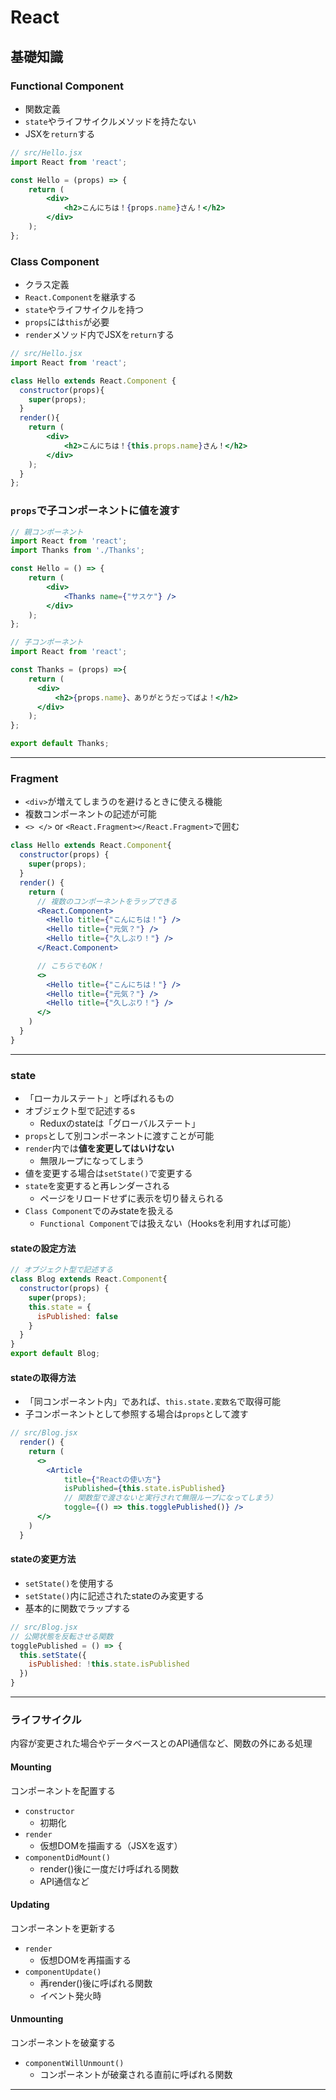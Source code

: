 # React
## 基礎知識
### Functional Component
- 関数定義
- `state`やライフサイクルメソッドを持たない
- JSXを`return`する
```jsx
// src/Hello.jsx
import React from 'react';

const Hello = (props) => {
    return (
        <div>
            <h2>こんにちは！{props.name}さん！</h2>
        </div>
    );
};
```
### Class Component
- クラス定義
- `React.Component`を継承する
- `state`やライフサイクルを持つ
- `props`には`this`が必要
- `render`メソッド内でJSXを`return`する
```jsx
// src/Hello.jsx
import React from 'react';

class Hello extends React.Component {
  constructor(props){
    super(props); 
  }
  render(){
    return (
        <div>
            <h2>こんにちは！{this.props.name}さん！</h2>
        </div>
    );
  }
};
```

### `props`で子コンポーネントに値を渡す
```jsx
// 親コンポーネント
import React from 'react';
import Thanks from './Thanks';

const Hello = () => {
    return (
        <div>
            <Thanks name={"サスケ"} />
        </div>
    );
};

// 子コンポーネント
import React from 'react';

const Thanks = (props) =>{
    return (
      <div>
          <h2>{props.name}、ありがとうだってばよ！</h2>
      </div>
    );
};

export default Thanks;
```

---
### Fragment
- `<div>`が増えてしまうのを避けるときに使える機能
- 複数コンポーネントの記述が可能
- `<> </>` or `<React.Fragment></React.Fragment>`で囲む
```jsx
class Hello extends React.Component{
  constructor(props) {
    super(props);
  }
  render() {
    return (
      // 複数のコンポーネントをラップできる
      <React.Component>
        <Hello title={"こんにちは！"} />
        <Hello title={"元気？"} />
        <Hello title={"久しぶり！"} />
      </React.Component>

      // こちらでもOK！
      <>
        <Hello title={"こんにちは！"} />
        <Hello title={"元気？"} />
        <Hello title={"久しぶり！"} />
      </>
    )
  }
}
```

---
### state
- 「ローカルステート」と呼ばれるもの
- オブジェクト型で記述するs
  - Reduxのstateは「グローバルステート」
- `props`として別コンポーネントに渡すことが可能
- `render`内では**値を変更してはいけない**
  - 無限ループになってしまう
- 値を変更する場合は`setState()`で変更する
- `state`を変更すると再レンダーされる
  - ページをリロードせずに表示を切り替えられる
- `Class Component`でのみstateを扱える
  - `Functional Component`では扱えない（Hooksを利用すれば可能）
#### stateの設定方法
```jsx
// オブジェクト型で記述する
class Blog extends React.Component{
  constructor(props) {
    super(props);
    this.state = {
      isPublished: false
    }
  }
}
export default Blog;
```
#### stateの取得方法
- 「同コンポーネント内」であれば、`this.state.変数名`で取得可能
- 子コンポーネントとして参照する場合は`props`として渡す
```jsx
// src/Blog.jsx
  render() {
    return (
      <>
        <Article 
            title={"Reactの使い方"} 
            isPublished={this.state.isPublished}
            // 関数型で渡さないと実行されて無限ループになってしまう）
            toggle={() => this.togglePublished()} />
      </>
    )
  }
```
#### stateの変更方法
- `setState()`を使用する
- `setState()`内に記述されたstateのみ変更する
- 基本的に関数でラップする
```jsx
// src/Blog.jsx
// 公開状態を反転させる関数
togglePublished = () => {
  this.setState({
    isPublished: !this.state.isPublished
  }) 
}
```
---
### ライフサイクル
内容が変更された場合やデータベースとのAPI通信など、関数の外にある処理
#### Mounting
コンポーネントを配置する
- `constructor`
  - 初期化
- `render`
  - 仮想DOMを描画する（JSXを返す）
- `componentDidMount()`
  - render()後に一度だけ呼ばれる関数
  - API通信など
#### Updating
コンポーネントを更新する
- `render`
  - 仮想DOMを再描画する
- `componentUpdate()`
  - 再render()後に呼ばれる関数
  - イベント発火時
#### Unmounting
コンポーネントを破棄する
- `componentWillUnmount()`
  - コンポーネントが破棄される直前に呼ばれる関数



---
